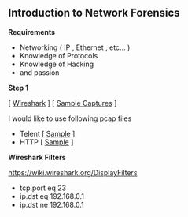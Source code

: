 ## Introduction to Network Forensics

**Requirements**
- Networking ( IP , Ethernet , etc... )
- Knowledge of Protocols
- Knowledge of Hacking
- and passion

**Step 1**

[ [Wireshark](https://www.wireshark.org/) ] 
[ [Sample Captures](https://gitlab.com/wireshark/wireshark/-/wikis/SampleCaptures) ]

I would like to use following pcap files
- Telent [ [Sample](https://gitlab.com/wireshark/wireshark/-/wikis/SampleCaptures#telnet) ]
- HTTP [ [Sample](https://gitlab.com/wireshark/wireshark/-/wikis/SampleCaptures#hypertext-transport-protocol-http) ]

**Wireshark Filters**

https://wiki.wireshark.org/DisplayFilters

- tcp.port eq 23
- ip.dst eq 192.168.0.1
- ip.dst ne 192.168.0.1



